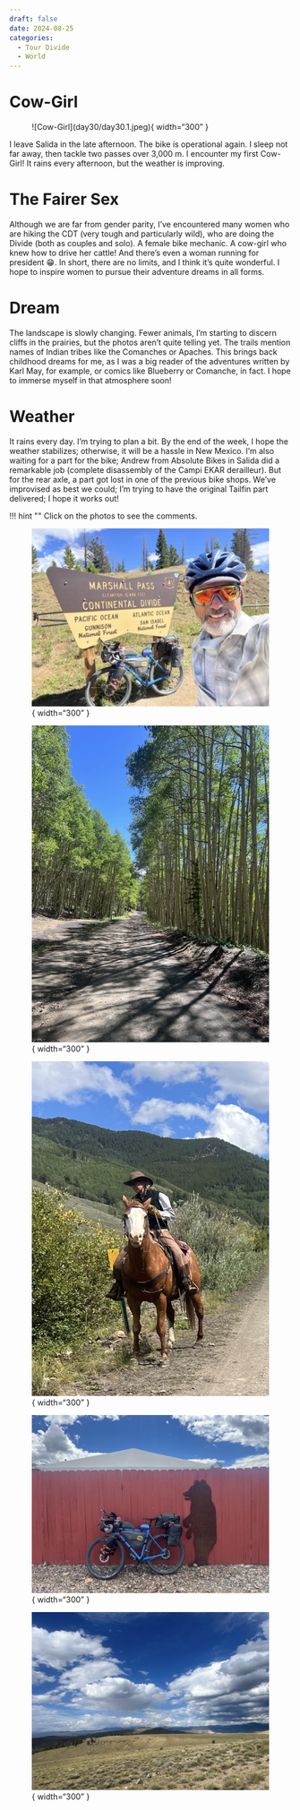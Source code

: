 ```yaml
---
draft: false 
date: 2024-08-25
categories:
  - Tour Divide
  - World
---
```


# Cow-Girl

<figure markdown>
![Cow-Girl](day30/day30.1.jpeg){ width=“300” }
</figure>

I leave Salida in the late afternoon. The bike is operational again. I sleep not far away, then tackle two passes over 3,000 m. I encounter my first Cow-Girl! It rains every afternoon, but the weather is improving.

<!-- more -->

# The Fairer Sex

Although we are far from gender parity, I’ve encountered many women who are hiking the CDT (very tough and particularly wild), who are doing the Divide (both as couples and solo). A female bike mechanic. A cow-girl who knew how to drive her cattle! And there’s even a woman running for president 😁. In short, there are no limits, and I think it’s quite wonderful. I hope to inspire women to pursue their adventure dreams in all forms.

# Dream

The landscape is slowly changing. Fewer animals, I’m starting to discern cliffs in the prairies, but the photos aren’t quite telling yet. The trails mention names of Indian tribes like the Comanches or Apaches. This brings back childhood dreams for me, as I was a big reader of the adventures written by Karl May, for example, or comics like Blueberry or Comanche, in fact. I hope to immerse myself in that atmosphere soon!

# Weather

It rains every day. I’m trying to plan a bit. By the end of the week, I hope the weather stabilizes; otherwise, it will be a hassle in New Mexico. I’m also waiting for a part for the bike; Andrew from Absolute Bikes in Salida did a remarkable job (complete disassembly of the Campi EKAR derailleur). But for the rear axle, a part got lost in one of the previous bike shops. We’ve improvised as best we could; I’m trying to have the original Tailfin part delivered; I hope it works out!

!!! hint ""
    Click on the photos to see the comments.

<figure markdown>

![Marshall Pass; for the loyal observers, 3 things are new in this photo 😁](day30/day30.2.jpeg){ width=“300” }

![Still those beautiful poplars!](day30/day30.3.jpeg){ width=“300” }

![Cow-girl in action!](day30/day30.4.jpeg){ width=“300” }

![Finally a new bear!](day30/day30.5.jpeg){ width=“300” }

![Landscape](day30/day30.6.jpeg){ width=“300” }

</figure>
